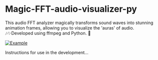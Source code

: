 # Magic-FFT-audio-visualizer-py
This audio FFT analyzer magically transforms sound waves into stunning animation frames, allowing you to visualize the 'auras' of audio. 🎶✨Developed using ffmpeg and Python. 🐍


[![Example](https://img.youtube.com/vi/Vm42j1VXXFw/0.jpg)](https://www.youtube.com/watch?v=Vm42j1VXXFw "Переглянути відео")

Instructions for use in the development...
